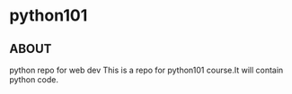 # python101

## ABOUT
python repo for web dev 
This is a repo for python101 course.It will contain python code.
